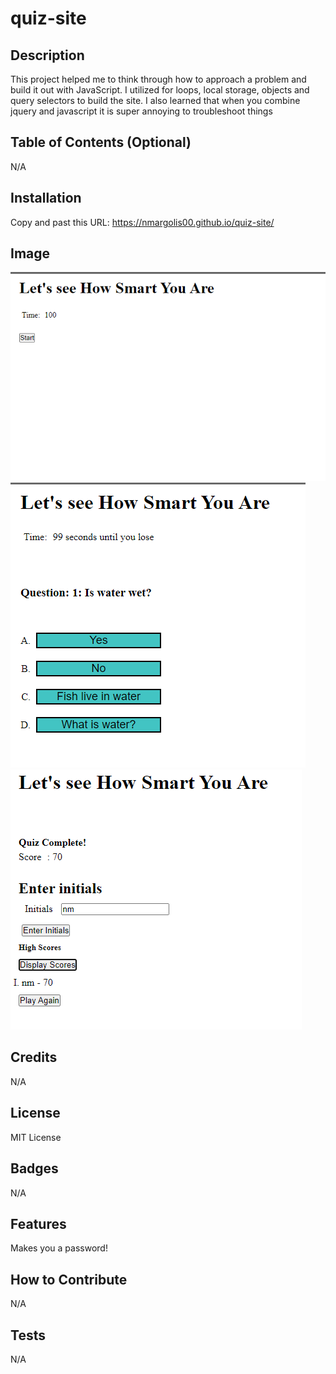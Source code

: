# quiz-site

## Description

This project helped me to think through how to approach a problem and build it out with JavaScript. I utilized for loops, local storage, objects and query selectors to build the site. I also learned that when you combine jquery and javascript it is super annoying to troubleshoot things


## Table of Contents (Optional)

N/A

## Installation


Copy and past this URL: https://nmargolis00.github.io/quiz-site/

## Image

![Website Screen Shots](./Entry%20Page.png)
![Website Screen Shots](./images/Questions.png)
![Website Screen Shots](./images/Final%20Page.png)



## Credits

N/A

## License

MIT License

## Badges

N/A

## Features

Makes you a password!

## How to Contribute

N/A

## Tests

N/A